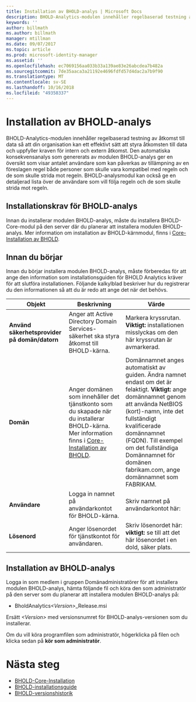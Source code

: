 ```yaml
---
title: Installation av BHOLD-analys | Microsoft Docs
description: BHOLD-Analytics-modulen innehåller regelbaserad testning av åtkomst till data
keywords: ''
author: billmath
ms.author: billmath
manager: mtillman
ms.date: 09/07/2017
ms.topic: article
ms.prod: microsoft-identity-manager
ms.assetid: ''
ms.openlocfilehash: ec7069156aa033b33a139ae83e26abcdea7b482a
ms.sourcegitcommit: 7de35aaca3a21192e4696fdfd57d4dac2a7b9f90
ms.translationtype: MT
ms.contentlocale: sv-SE
ms.lasthandoff: 10/16/2018
ms.locfileid: "49358337"
---
```

# <a name="bhold-analytics-installation"></a>Installation av BHOLD-analys

BHOLD-Analytics-modulen innehåller regelbaserad testning av åtkomst till data så att din organisation kan ett effektivt sätt att styra åtkomsten till data och uppfyller kraven för intern och extern åtkomst. Den automatiska konsekvensanalys som genererats av modulen BHOLD-analys ger en översikt som visar antalet användare som kan påverkas av tillämpning av en föreslagen regel både personer som skulle vara kompatibel med regeln och de som skulle strida mot regeln. BHOLD-analysmodul kan också ge en detaljerad lista över de användare som vill följa regeln och de som skulle strida mot regeln.

## <a name="bhold-analytics-installation-requirements"></a>Installationskrav för BHOLD-analys

Innan du installerar modulen BHOLD-analys, måste du installera BHOLD-Core-modul på den server där du planerar att installera modulen BHOLD-analys. Mer information om installation av BHOLD-kärnmodul, finns i [Core-Installation av BHOLD](https://technet.microsoft.com/library/jj134095(v=ws.10).aspx).

## <a name="before-you-begin"></a>Innan du börjar

Innan du börjar installera modulen BHOLD-analys, måste förberedas för att ange den information som installationsguiden för BHOLD Analytics kräver för att slutföra installationen. Följande kalkylblad beskriver hur du registrerar du den informationen så att du är redo att ange det när det behövs.

| **Objekt**                                    | **Beskrivning**                                                                                                                                                                                                           | **Värde**                                                                                                                                                                                                                                                                                                            |
|---------------------------------------------|---------------------------------------------------------------------------------------------------------------------------------------------------------------------------------------------------------------------------|----------------------------------------------------------------------------------------------------------------------------------------------------------------------------------------------------------------------------------------------------------------------------------------------------------------------|
| **Använd säkerhetsprovider på domän/datorn** | Anger att Active Directory Domain Services-säkerhet ska styra åtkomst till BHOLD-kärna.                                                                                                                | Markera kryssrutan. **Viktigt:** installationen misslyckas om den här kryssrutan är avmarkerad.                                                                                                                                                                                                                   |
| **Domän**                                  | Anger domänen som innehåller det tjänstkonto som du skapade när du installerar BHOLD-kärna. Mer information finns i [Core-Installation av BHOLD](https://technet.microsoft.com/library/jj134095(v=ws.10).aspx). | Domännamnet anges automatiskt av guiden. Ändra namnet endast om det är felaktigt. **Viktigt:** ange domännamnet genom att använda NetBIOS (kort)-namn, inte det fullständigt kvalificerade domännamnet (FQDN). Till exempel om det fullständiga Domännamnet för domänen fabrikam.com, ange domännamnet som FABRIKAM. |
| **Användare**                                    | Logga in namnet på användarkontot för BHOLD-kärna.                                                                                                                                                          | Skriv namnet på användarkontot här:                                                                                                                                                                                                                                                                                    |
| **Lösenord**                                | Anger lösenordet för tjänstkontot för användaren.                                                                                                                                                                       | Skriv lösenordet här: **viktigt:** se till att det här lösenordet i en dold, säker plats.                                                                                                                                                                                                                  |

## <a name="bhold-analytics-installation"></a>Installation av BHOLD-analys

Logga in som medlem i gruppen Domänadministratörer för att installera modulen BHOLD-analys, hämta följande fil och köra den som administratör på den server som du planerar att installera modulen BHOLD-analys på:

- BholdAnalytics<em>\<Version\></em>\_Release.msi

Ersätt *\<Version\>* med versionsnumret för BHOLD-analys-versionen som du installerar.

Om du vill köra programfilen som administratör, högerklicka på filen och klicka sedan på **kör som administratör**.

# <a name="next-steps"></a>Nästa steg

- [BHOLD-Core-Installation](https://technet.microsoft.com/library/jj134095(v=ws.10).aspx)
- [BHOLD-installationsguide](bhold-installation-guide.md)
- [BHOLD-versionshistorik](../reference/version-bhold-history.md)
